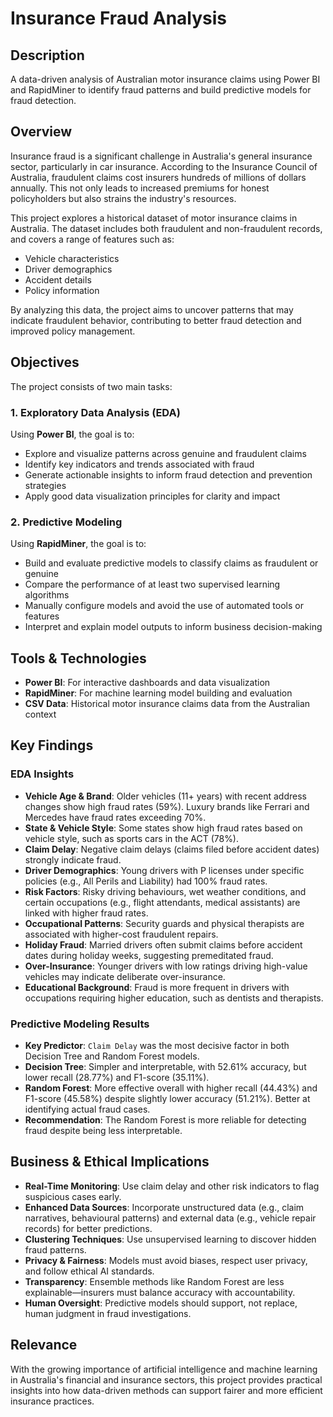 # Insurance Fraud Analysis

## Description

A data-driven analysis of Australian motor insurance claims using Power BI and RapidMiner to identify fraud patterns and build predictive models for fraud detection.

## Overview

Insurance fraud is a significant challenge in Australia's general insurance sector, particularly in car insurance. According to the Insurance Council of Australia, fraudulent claims cost insurers hundreds of millions of dollars annually. This not only leads to increased premiums for honest policyholders but also strains the industry's resources.

This project explores a historical dataset of motor insurance claims in Australia. The dataset includes both fraudulent and non-fraudulent records, and covers a range of features such as:

- Vehicle characteristics  
- Driver demographics  
- Accident details  
- Policy information  

By analyzing this data, the project aims to uncover patterns that may indicate fraudulent behavior, contributing to better fraud detection and improved policy management.

## Objectives

The project consists of two main tasks:

### 1. Exploratory Data Analysis (EDA)

Using **Power BI**, the goal is to:

- Explore and visualize patterns across genuine and fraudulent claims  
- Identify key indicators and trends associated with fraud  
- Generate actionable insights to inform fraud detection and prevention strategies  
- Apply good data visualization principles for clarity and impact  

### 2. Predictive Modeling

Using **RapidMiner**, the goal is to:

- Build and evaluate predictive models to classify claims as fraudulent or genuine  
- Compare the performance of at least two supervised learning algorithms  
- Manually configure models and avoid the use of automated tools or features  
- Interpret and explain model outputs to inform business decision-making  

## Tools & Technologies

- **Power BI**: For interactive dashboards and data visualization  
- **RapidMiner**: For machine learning model building and evaluation  
- **CSV Data**: Historical motor insurance claims data from the Australian context  

## Key Findings

### EDA Insights

- **Vehicle Age & Brand**: Older vehicles (11+ years) with recent address changes show high fraud rates (59%). Luxury brands like Ferrari and Mercedes have fraud rates exceeding 70%.  
- **State & Vehicle Style**: Some states show high fraud rates based on vehicle style, such as sports cars in the ACT (78%).  
- **Claim Delay**: Negative claim delays (claims filed before accident dates) strongly indicate fraud.  
- **Driver Demographics**: Young drivers with P licenses under specific policies (e.g., All Perils and Liability) had 100% fraud rates.  
- **Risk Factors**: Risky driving behaviours, wet weather conditions, and certain occupations (e.g., flight attendants, medical assistants) are linked with higher fraud rates.  
- **Occupational Patterns**: Security guards and physical therapists are associated with higher-cost fraudulent repairs.  
- **Holiday Fraud**: Married drivers often submit claims before accident dates during holiday weeks, suggesting premeditated fraud.  
- **Over-Insurance**: Younger drivers with low ratings driving high-value vehicles may indicate deliberate over-insurance.  
- **Educational Background**: Fraud is more frequent in drivers with occupations requiring higher education, such as dentists and therapists.  

### Predictive Modeling Results

- **Key Predictor**: `Claim Delay` was the most decisive factor in both Decision Tree and Random Forest models.  
- **Decision Tree**: Simpler and interpretable, with 52.61% accuracy, but lower recall (28.77%) and F1-score (35.11%).  
- **Random Forest**: More effective overall with higher recall (44.43%) and F1-score (45.58%) despite slightly lower accuracy (51.21%). Better at identifying actual fraud cases.  
- **Recommendation**: The Random Forest is more reliable for detecting fraud despite being less interpretable.  

## Business & Ethical Implications

- **Real-Time Monitoring**: Use claim delay and other risk indicators to flag suspicious cases early.  
- **Enhanced Data Sources**: Incorporate unstructured data (e.g., claim narratives, behavioural patterns) and external data (e.g., vehicle repair records) for better predictions.  
- **Clustering Techniques**: Use unsupervised learning to discover hidden fraud patterns.  
- **Privacy & Fairness**: Models must avoid biases, respect user privacy, and follow ethical AI standards.  
- **Transparency**: Ensemble methods like Random Forest are less explainable—insurers must balance accuracy with accountability.  
- **Human Oversight**: Predictive models should support, not replace, human judgment in fraud investigations.  

## Relevance

With the growing importance of artificial intelligence and machine learning in Australia's financial and insurance sectors, this project provides practical insights into how data-driven methods can support fairer and more efficient insurance practices.
